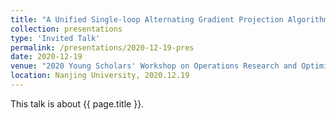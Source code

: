 ```yaml
---
title: "A Unified Single-loop Alternating Gradient Projection Algorithm for Nonconvex-Concave and Convex-Nonconcave Minimax Problems"
collection: presentations
type: 'Invited Talk'
permalink: /presentations/2020-12-19-pres
date: 2020-12-19
venue: "2020 Young Scholars' Workshop on Operations Research and Optimization"
location: Nanjing University, 2020.12.19
---
```


This talk is about {{ page.title }}.

